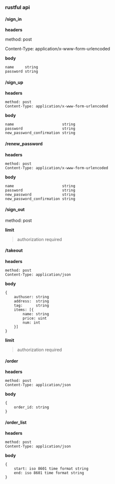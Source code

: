 ### rustful api

#### /sign_in

**headers**

method: post

Content-Type: application/x-www-form-urlencoded 

**body**

```
name     string
password string
```

#### /sign_up

**headers**

```
method: post
Content-Type: application/x-www-form-urlencoded 
```

**body**

```
name                      string
password                  string
new_password_confirmation string
```

#### /renew_password

**headers**

```
method: post
Content-Type: application/x-www-form-urlencoded 
```

**body**

```
name                      string
password                  string
new_password              string
new_password_confirmation string
```

#### /sign_out

method: post

**limit**

> authorization required


#### /takeout

**headers**

```
method: post
Content-Type: application/json
```

**body**

```
{
	authuser: string
	address:  string
	tag:      string
	items: [{
		name: string
		price: uint
		num: int
	}]
}
```

**limit**

> authorization required

#### /order

**headers**

```
method: post
Content-Type: application/json
```

**body**

```
{
	order_id: string
}
```

#### /order_list

**headers**

```
method: post
Content-Type: application/json
```

**body**

```
{
	start: iso 8601 time format string
	end: iso 8601 time format string
}
```


